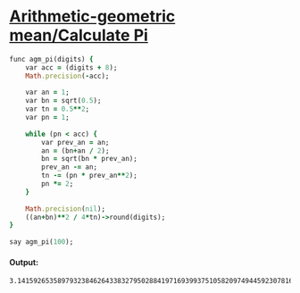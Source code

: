 [1]: http://rosettacode.org/wiki/Arithmetic-geometric_mean/Calculate_Pi

# [Arithmetic-geometric mean/Calculate Pi][1]

```ruby
func agm_pi(digits) {
    var acc = (digits + 8);
    Math.precision(-acc);
 
    var an = 1;
    var bn = sqrt(0.5);
    var tn = 0.5**2;
    var pn = 1;
 
    while (pn < acc) {
        var prev_an = an;
        an = (bn+an / 2);
        bn = sqrt(bn * prev_an);
        prev_an -= an;
        tn -= (pn * prev_an**2);
        pn *= 2;
    }
 
    Math.precision(nil);
    ((an+bn)**2 / 4*tn)->round(digits);
}
 
say agm_pi(100);
```

#### Output:
```
3.141592653589793238462643383279502884197169399375105820974944592307816406286208998628034825342117068
```